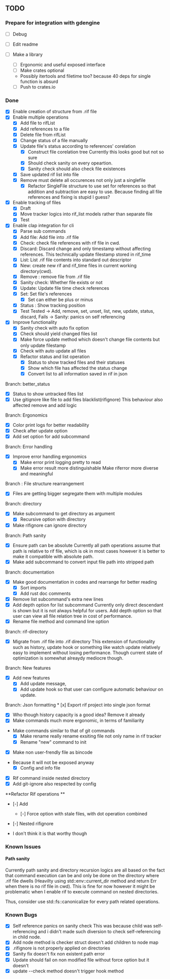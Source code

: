 ## TODO

### Prepare for integration with gdengine

* [ ] Debug
* [ ] Edit readme

* [ ] Make a library
    * [ ] Ergonomic and useful exposed interface
	* [ ] Make crates optional
	- Possibly itertools and filetime too? because 40 deps for single function is absurd
    * [ ] Push to crates.io

### Done

* [x] Enable creation of structure from .rif file  
* [x] Enable multiple operations
    * [x] Add file to rifList
    * [x] Add references to a file
    * [x] Delete file from rifList
    * [x] Change status of a file manually
    * [x] Update file's status according to references' corelation
        * [x] Construct file corelation tree
        Currently this looks good but not so sure 
        * [x] Should check sanity on every opeartion.
        * [x] Sanity check should also check file existences
    * [x] Save updated rif list into file
    * [x] Remove must delete all occurences not only just a singlefile
        * [x] Refactor SingleFile structure to use set for references so that addition and subtraction are easy to use.
    Because finding all file references and fixing is stupid I guess?
* [x] Enable tracking of files
    * [x] Draft
    * [x] Move tracker logics into rif_list models rather than separate file
    * [x] Test 
* [x] Enable clap integration for cli
    * [x] Parse sub commands
     <!-- Add, Check, Discard, List, New, Remove, SanityCheck, Update, Set, Unset, Status -->
    * [x] Add file: Add file into .rif file
    * [x] Check: check file references with rif file in cwd.
    * [x] Discard: Discard change and only timestamp without affecting references.
    This technically update filestamp stored in rif_time
    * [x] List: List .rif file contents into standard out descriptor
    * [x] New: create new rif and rif_time files in current working directory(cwd).
    * [x] Remove : remove file from .rif file
    * [x] Sanity check: Whether file exists or not 
    * [x] Update: Update file time check references
    * [x] Set: Set file's references
        * [x] Set can either be plus or minus
    * [x] Status : Show tracking position
    * [x] Test 
    Tested -> Add, remove, set, unset, list, new, update, status, discard,
    Fails -> Sanity: panics on self referencing
* [x] Improve functionality
    * [x] Sanity check with auto fix option
    * [x] Check should yield changed files list
    * [x] Make force update method which doesn't change file contents but only update filestamp 
    * [x] Check with auto update all files
    * [x] Refactor status and list operation
        * [x] Status to show tracked files and their statuses
        * [x] Show which file has affected the status change
        * [x] Convert list to all information saved in rif in json

Branch: better_status
* [x] Status to show untracked files list
* [x] Use gitignore like file to add files blacklist(rifignore)
This behaviour also affected remove and add logic

Branch: Ergonomics
* [x] Color print logs for better readability
* [x] Check after update option
* [x] Add set option for add subcommand

Branch: Error handling
* [x] Improve error handling ergonomics
    * [x] Make error print logging pretty to read 
    * [x] Make error result more distinguishable
    Make riferror more diverse and meaningful

Branch : File structure rearrangement
* [x] Files are getting bigger segregate them with multiple modules

Branch: directory
* [x] Make subcommand to get directory as argument
    * [x] Recursive option with directory
* [x] Make rifignore can ignore directory

Branch: Path sanity
* [x] Ensure path can be absolute
Currently all path operations assume that path is relative to rif file, which is ok in most cases however it is better to make it compatible with absolute path.
* [x] Make add subcommand to convert input file path into stripped path

Branch: documentation
* [x] Make good documentation in codes and rearrange for better reading
    * [x] Sort imports
    * [x] Add rust doc comments

* [x] Remove list subcommand's extra new lines
* [x] Add depth option for list subcommand
Currently only direct descendant is shown but it is not always helpful for users. Add depth option so that user can view all file relation tree in cost of performance.
* [x] Rename file method and command line option

Branch: rif-directory
* [x] Migrate from .rif file into .rif directory
This extension of functionality such as history, update hook or something like watch update relatively easy to implement without losing performance. Though current state of optimization is somewhat alreaydy mediocre though.

Branch: New features
* [x] Add new features
    * [x] Add update message, 
    * [x] Add update hook so that user can configure automatic behaviour on update.

Branch: Json formatting
    * [x] Export rif project into single json format

* [x] Who though history capacity is a good idea? Remove it already
* [x] Make commands much more ergonomic, in terms of familiarity
- Make commands similar to that of git commands
    * [x] Make rename really rename exsiting file not only name in rif tracker
    * [x] Rename "new" command to init
* [x] Make non user-frendly file as bincode
- Because it will not be exposed anyway
    * [x] Config and info file

* [x] Rif command inside nested directory
* [x] Add git-ignore also respected by config

**Refactor Rif operations **
* [-] Add
    * [-] Force option with stale files, with dot operation combined 

* [-] Nested rifignore
- I don't think it is that worthy though


### Known Issues

#### Path sanity
Currently path sanity and directory recursion logics are all based on the fact that command execution can be and only be done on the directory where .rif file dwells (Heavilty using std::env::current_dir method and return Err when there is no rif file in cwd). This is fine for now however it might be problematic when I enable rif to execute command on nested directories.

Thus, consider use std::fs::canonicalize for every path related operations.

### Known Bugs

* [x] Self reference panics on sanity check 
This was because child was self-referencing and i didn't made such diversion to check self-referencing in child node.
* [x] Add node method is checker struct doesn't add children to node map
* [x] .rifignore is not properly applied on directories
* [x] Sanity fix doesn't fix non existent path error
* [x] Update should fail on non modified file without force option but it doesn't
* [x] update --check method doesn't trigger hook method
